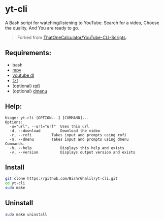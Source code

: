 # yt-cli
A Bash script for watching/listening to YouTube.
Search for a video, Choose the quality, And You are ready to go.

> Forked from [ThatOneCalculator/YouTube-CLI-Scripts](https://github.com/ThatOneCalculator/YouTube-CLI-Scripts).

## Requirements:
- bash
- [mpv](https://github.com/mpv-player/mpv)
- [youtube dl](https://github.com/ytdl-org/youtube-dl)
- [fzf](https://github.com/junegunn/fzf)
- (optional) [rofi](https://github.com/davatorium/rofi)
- (optional) [dmenu](https://dwm.suckless.org/)

## Help:
```
Usage: yt-cli [OPTION...] [COMMAND]...
Options:
  -u="url", --url="url"  Uses this url
  -d, --download         Download the video
  -r, --rofi	 	 Takes input and prompts using rofi
  -m, --dmenu	 	 Takes input and prompts using dmenu
Commands:
  -h, --help             Displays this help and exists
  -v, --version          Displays output version and exists
```
## Install

```bash
git clone https://github.com/BishrGhalil/yt-cli.git
cd yt-cli
sudo make
```

## Uninstall
```bash
sudo make uninstall
```

